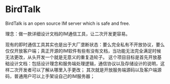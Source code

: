 # BirdTalk
BirdTalk is an open source IM server which is safe and free.



理念：做一款详细设计文档的IM通信工具，让二次开发更容易。

现有的即时通信工具其实也是出于大厂垄断状态：要么完全私有不开放协议，要么仅仅开放客户端；真正开源的IM软件有些有没有文档，当功能无法完全满足时候无法更改，从头开发一个就是无意义的重复造轮子。
这个项目目标是首先开放基础设计文档：包括设计理念和服务端处理逻辑，通信协议以及存储设计的说明，这样二次开发者可以了解从哪里入手更改；
其次就是开放服务端源码以及客户端源码，普通用户可以上手架设自己的IM服务器；
